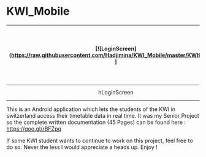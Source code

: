KWI_Mobile
==========

| [![LoginScreen](https://raw.githubusercontent.com/Hadjimina/KWI_Mobile/master/KWIfront.png ] | [![Table](https://raw.githubusercontent.com/Hadjimina/KWI_Mobile/master/table.png)] | [![Settings](https://raw.githubusercontent.com/Hadjimina/KWI_Mobile/master/settings.png)] |
|:---:|:---:|:---:|
| hLoginScreen | Overview Table | Settings |

This is an Android application which lets the students of the KWI in switzerland access their timetable data in real time.
It was my Senior Project so the complete written documentation (45 Pages) can be found here : https://goo.gl/rBFZpq

If some KWI student wants to continue to work on this project, feel free to do so. Never the less I would appreciate a heads up. Enjoy !
